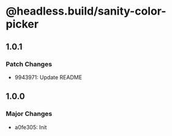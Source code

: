 # @headless.build/sanity-color-picker

## 1.0.1

### Patch Changes

- 9943971: Update README

## 1.0.0

### Major Changes

- a0fe305: Init
